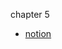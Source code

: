 chapter 5
- [notion](https://www.notion.so/5-Classes-and-Interfaces-49ac69f3978b4ca0a33c031801f03003)
